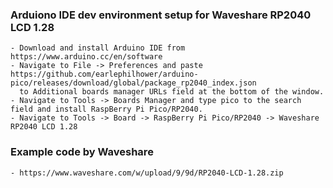 ### Arduiono IDE dev environment setup for Waveshare RP2040 LCD 1.28
```
- Download and install Arduino IDE from https://www.arduino.cc/en/software
- Navigate to File -> Preferences and paste https://github.com/earlephilhower/arduino-pico/releases/download/global/package_rp2040_index.json 
  to Additional boards manager URLs field at the bottom of the window.
- Navigate to Tools -> Boards Manager and type pico to the search field and install RaspBerry Pi Pico/RP2040.
- Navigate to Tools -> Board -> RaspBerry Pi Pico/RP2040 -> Waveshare RP2040 LCD 1.28
```
### Example code by Waveshare
```
- https://www.waveshare.com/w/upload/9/9d/RP2040-LCD-1.28.zip
```
